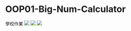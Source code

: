 # OOP01-Big-Num-Calculator
學校作業
![](https://i.imgur.com/SJ0l49j.png)
![](https://i.imgur.com/ANEBxa8.png)
![](https://i.imgur.com/ZWPoQEf.png)

